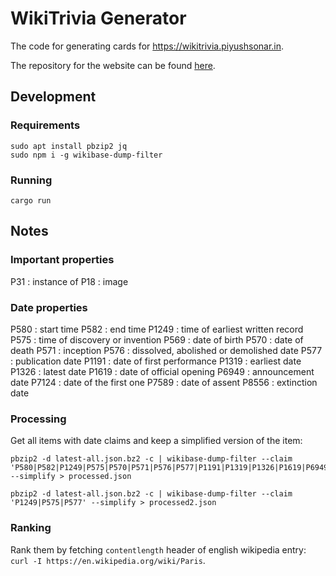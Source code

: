 # WikiTrivia Generator

The code for generating cards for https://wikitrivia.piyushsonar.in.

The repository for the website can be found [here](https://github.com/ipiyushsonar/wikitrivia).

## Development

### Requirements

```
sudo apt install pbzip2 jq
sudo npm i -g wikibase-dump-filter
```

### Running

```
cargo run
```

## Notes

### Important properties

P31 : instance of
P18 : image

### Date properties

P580 : start time
P582 : end time
P1249 : time of earliest written record
P575 : time of discovery or invention
P569 : date of birth
P570 : date of death
P571 : inception
P576 : dissolved, abolished or demolished date
P577 : publication date
P1191 : date of first performance
P1319 : earliest date
P1326 : latest date
P1619 : date of official opening
P6949 : announcement date
P7124 : date of the first one
P7589 : date of assent
P8556 : extinction date

### Processing

Get all items with date claims and keep a simplified version of the item:

```
pbzip2 -d latest-all.json.bz2 -c | wikibase-dump-filter --claim 'P580|P582|P1249|P575|P570|P571|P576|P577|P1191|P1319|P1326|P1619|P6949|P7124|P7589|P8556' --simplify > processed.json
```

```
pbzip2 -d latest-all.json.bz2 -c | wikibase-dump-filter --claim 'P1249|P575|P577' --simplify > processed2.json
```

### Ranking

Rank them by fetching `contentlength` header of english wikipedia entry: `curl -I https://en.wikipedia.org/wiki/Paris`.
